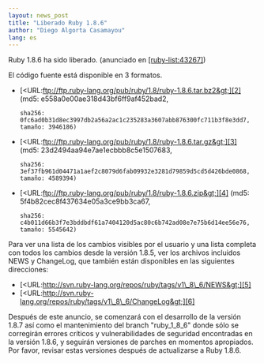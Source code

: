```yaml
---
layout: news_post
title: "Liberado Ruby 1.8.6"
author: "Diego Algorta Casamayou"
lang: es
---
```


Ruby 1.8.6 ha sido liberado. (anunciado en [\[ruby-list:43267\]][1])

El código fuente está disponible en 3 formatos.

* [&lt;URL:ftp://ftp.ruby-lang.org/pub/ruby/1.8/ruby-1.8.6.tar.bz2&gt;][2]
  (md5: e558a0e00ae318d43bf6ff9af452bad2,
  
      sha256: 0fc6ad0b31d8ec3997db2a56a2ac1c235283a3607abb876300fc711b3f8e3dd7,
      tamaño: 3946186)

* [&lt;URL:ftp://ftp.ruby-lang.org/pub/ruby/1.8/ruby-1.8.6.tar.gz&gt;][3]
  (md5: 23d2494aa94e7ae1ecbbb8c5e1507683,
  
      sha256: 3ef37fb961d04471a1aef2c8079d6fab09932e3281d79859d5cd5d426bde0868,
      tamaño: 4589394)

* [&lt;URL:ftp://ftp.ruby-lang.org/pub/ruby/1.8/ruby-1.8.6.zip&gt;][4]
  (md5: 5f4b82cec8f437634e05a3ce9bb3ca67,
  
      sha256: c4b011d66b3f7e3bddbdf61a7404120d5ac80c6b742ad08e7e75b6d14ee56e76,
      tamaño: 5545642)

Para ver una lista de los cambios visibles por el usuario y una lista
completa con todos los cambios desde la versión 1.8.5, ver los archivos
incluidos NEWS y ChangeLog, que también están disponibles en las
siguientes direcciones:

* [&lt;URL:http://svn.ruby-lang.org/repos/ruby/tags/v1\_8\_6/NEWS&gt;][5]
* [&lt;URL:http://svn.ruby-lang.org/repos/ruby/tags/v1\_8\_6/ChangeLog&gt;][6]

Después de este anuncio, se comenzará con el desarrollo de la versión
1.8.7 así como el mantenimiento del branch \"ruby\_1\_8\_6\" donde sólo
se corregirán errores críticos y vulnerabilidades de seguridad
encontradas en la versión 1.8.6, y seguirán versiones de parches en
momentos apropiados. Por favor, revisar estas versiones después de
actualizarse a Ruby 1.8.6.



[1]: http://blade.nagaokaut.ac.jp/cgi-bin/scat.rb/ruby/ruby-list/43267 
[2]: ftp://ftp.ruby-lang.org/pub/ruby/1.8/ruby-1.8.6.tar.bz2 
[3]: ftp://ftp.ruby-lang.org/pub/ruby/1.8/ruby-1.8.6.tar.gz 
[4]: ftp://ftp.ruby-lang.org/pub/ruby/1.8/ruby-1.8.6.zip 
[5]: http://svn.ruby-lang.org/repos/ruby/tags/v1_8_6/NEWS 
[6]: http://svn.ruby-lang.org/repos/ruby/tags/v1_8_6/ChangeLog 
